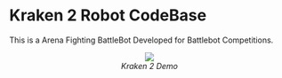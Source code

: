 # Kraken 2 Robot CodeBase

This is a Arena Fighting BattleBot Developed for Battlebot Competitions.

<p align="center">
 <img  src="https://github.com/sanjulagathsara/Kraken2/blob/main/IMAGES/kraken2.gif?raw=true">
 <br/>
 <em>Kraken 2 Demo</em>
 </p>
<br/>
<br/>  
<br/>
<br/>
